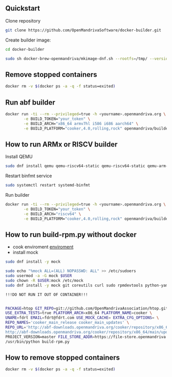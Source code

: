 ## Quickstart

Clone repository

```bash
git clone https://github.com/OpenMandrivaSoftware/docker-builder.git
```
Create builder image:

```bash
cd docker-builder
```

```bash
sudo sh docker-brew-openmandriva/mkimage-dnf.sh --rootfs=/tmp/ --version=cooker --arch=x86_64 --with-builder
```

## Remove stopped containers
```bash
docker rm -v $(docker ps -a -q -f status=exited)
```

## Run abf builder
```bash
docker run -ti --rm --privileged=true -h <yourname>.openmandriva.org \
        -e BUILD_TOKEN="your_token" \
        -e BUILD_ARCH="x86_64 armv7hl i586 i686 aarch64" \
        -e BUILD_PLATFORM="cooker,4.0,rolling,rock" openmandriva/builder
```

## How to run ARMx or RISCV  builder
Install QEMU
```bash
sudo dnf install qemu qemu-riscv64-static qemu-riscv64-static qemu-arm-static qemu-aarch64-static
```
Restart binfmt service
```bash
sudo systemctl restart systemd-binfmt
```
Run builder

```bash
docker run -ti --rm --privileged=true -h <yourname>.openmandriva.org \
        -e BUILD_TOKEN="your_token" \
        -e BUILD_ARCH="riscv64" \
        -e BUILD_PLATFORM="cooker,4.0,rolling,rock" openmandriva/builder
```

## How to run build-rpm.py without docker
* cook enviroment [enviroment](https://github.com/OpenMandrivaSoftware/docker-builder/blob/master/Dockerfile.builder#L6)
* install mock
```bash
sudo dnf install -y mock
```
```bash
sudo echo "%mock ALL=(ALL) NOPASSWD: ALL" >> /etc/sudoers
sudo usermod -a -G mock $USER
sudo chown -R $USER:mock /etc/mock
sudo dnf install -y mock git coreutils curl sudo rpmdevtools python-yaml
```


```bash
!!!DO NOT RUN IT OUT OF CONTAINER!!!


PACKAGE=htop GIT_REPO=git://github.com/OpenMandrivaAssociation/htop.git \
USE_EXTRA_TESTS=true PLATFORM_ARCH=x86_64 PLATFORM_NAME=cooker \
UNAME=fdrt EMAIL=fdrt@fdrt.com USE_MOCK_CACHE= EXTRA_CFG_OPTIONS= \
REPO_NAMES='cooker_main_release cooker_main_updates' \
REPO_URL='http://abf-downloads.openmandriva.org/cooker/repository/x86_64/main/release \
http://abf-downloads.openmandriva.org/cooker/repository/x86_64/main/updates'\
PROJECT_VERSION=master FILE_STORE_ADDR=https://file-store.openmandriva.org/ \
/usr/bin/python build-rpm.py
```
## How to remove stopped containers
```bash
docker rm -v $(docker ps -a -q -f status=exited)
```
